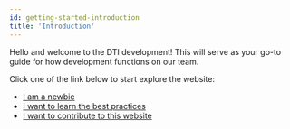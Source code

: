 ```yaml
---
id: getting-started-introduction
title: 'Introduction'
---
```


Hello and welcome to the DTI development!
This will serve as your go-to guide for how development functions on our team.

Click one of the link below to start explore the website:

- [I am a newbie](./onboarding-git)
- [I want to learn the best practices](./guide-code-quality)
- [I want to contribute to this website](./getting-started-contributing)
